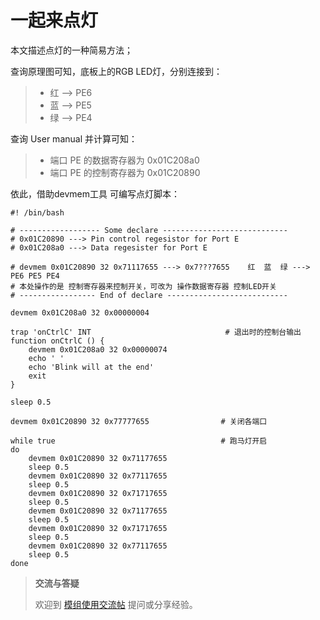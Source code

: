 一起来点灯
==========

本文描述点灯的一种简易方法；

查询原理图可知，底板上的RGB LED灯，分别连接到：

> -   红 --\> PE6
> -   蓝 --\> PE5
> -   绿 --\> PE4

查询 User manual 并计算可知：

> -   端口 PE 的数据寄存器为 0x01C208a0
> -   端口 PE 的控制寄存器为 0x01C20890

依此，借助devmem工具 可编写点灯脚本：

``` {.sourceCode .bash}
#! /bin/bash

# ------------------ Some declare ----------------------------
# 0x01C20890 ---> Pin control regesistor for Port E
# 0x01C208a0 ---> Data regesister for Port E

# devmem 0x01C20890 32 0x71117655 ---> 0x7???7655    红  蓝  绿 ---> PE6 PE5 PE4
# 本处操作的是 控制寄存器来控制开关，可改为 操作数据寄存器 控制LED开关
# ----------------- End of declare ---------------------------

devmem 0x01C208a0 32 0x00000004

trap 'onCtrlC' INT                              # 退出时的控制台输出
function onCtrlC () {
    devmem 0x01C208a0 32 0x00000074
    echo ' '
    echo 'Blink will at the end'
    exit 
}

sleep 0.5

devmem 0x01C20890 32 0x77777655                # 关闭各端口

while true                                     # 跑马灯开启
do
    devmem 0x01C20890 32 0x71177655
    sleep 0.5
    devmem 0x01C20890 32 0x77117655
    sleep 0.5
    devmem 0x01C20890 32 0x71717655
    sleep 0.5
    devmem 0x01C20890 32 0x71177655
    sleep 0.5
    devmem 0x01C20890 32 0x71717655
    sleep 0.5
    devmem 0x01C20890 32 0x77117655
    sleep 0.5
done 
```

> **交流与答疑**
>
> 欢迎到 [模组使用交流帖](http://bbs.lichee.pro/d/24--) 提问或分享经验。
